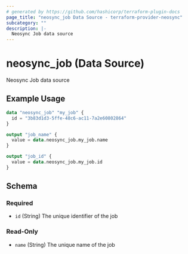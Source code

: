```yaml
---
# generated by https://github.com/hashicorp/terraform-plugin-docs
page_title: "neosync_job Data Source - terraform-provider-neosync"
subcategory: ""
description: |-
  Neosync Job data source
---
```


# neosync_job (Data Source)

Neosync Job data source

## Example Usage

```terraform
data "neosync_job" "my_job" {
  id = "3b83d1d3-5ffe-48c6-ac11-7a2e60802864"
}

output "job_name" {
  value = data.neosync_job.my_job.name
}

output "job_id" {
  value = data.neosync_job.my_job.id
}
```

<!-- schema generated by tfplugindocs -->
## Schema

### Required

- `id` (String) The unique identifier of the job

### Read-Only

- `name` (String) The unique name of the job
